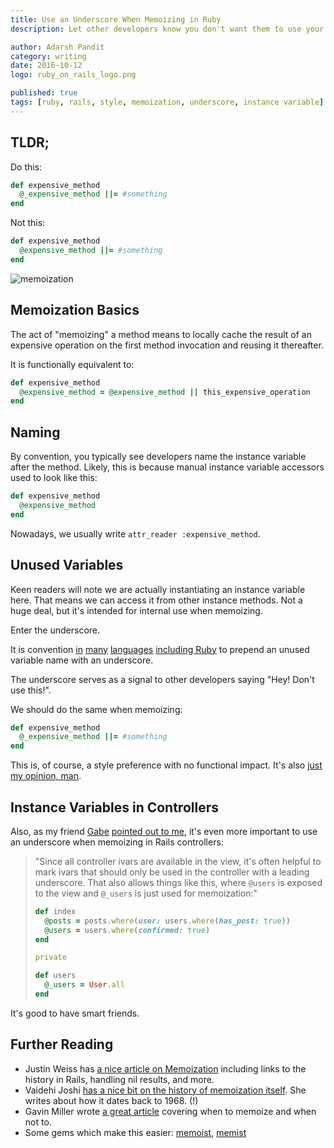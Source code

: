 ```yaml
---
title: Use an Underscore When Memoizing in Ruby
description: Let other developers know you don't want them to use your internals

author: Adarsh Pandit
category: writing
date: 2016-10-12
logo: ruby_on_rails_logo.png

published: true
tags: [ruby, rails, style, memoization, underscore, instance variable]
---
```



## TLDR;

Do this:

```ruby
def expensive_method
  @_expensive_method ||= #something
end
```

Not this:

```ruby
def expensive_method
  @expensive_method ||= #something
end
```

![memoization](memo_pad.png)

## Memoization Basics

The act of "memoizing" a method means to
locally cache the result of an expensive operation
on the first method invocation
and reusing it thereafter.

It is functionally equivalent to:

```ruby
def expensive_method
  @expensive_method = @expensive_method || this_expensive_operation
end
```

## Naming

By convention,
you typically see developers name the instance variable after the method.
Likely, this is because manual instance variable accessors
used to look like this:

```ruby
def expensive_method
  @expensive_method
end
```

Nowadays, we usually write `attr_reader :expensive_method`.

## Unused Variables

Keen readers will note
we are actually instantiating an instance variable here.
That means we can access it from other instance methods.
Not a huge deal, but it's intended for internal use when memoizing.

Enter the underscore.

It is convention [in][7] [many][5] [languages][6] [including Ruby][4]
to prepend an unused variable name
with an underscore.

The underscore serves as a signal to other developers
saying "Hey! Don't use this!".

We should do the same when memoizing:

```ruby
def expensive_method
  @_expensive_method ||= #something
end
```
This is, of course, a style preference with no functional impact.
It's also [just my opinion, man][8].

## Instance Variables in Controllers

Also, as my friend [Gabe][9] [pointed out to me][10],
it's even more important to use an underscore
when memoizing in Rails controllers:

> "Since all controller ivars are available in the view,
> it's often helpful to mark ivars that should only be used
> in the controller with a leading underscore.
> That also allows things like this,
> where `@users` is exposed to the view and `@_users` is just used for
> memoization:"
>
> ```ruby
> def index
>   @posts = posts.where(user: users.where(has_post: true))
>   @users = users.where(confirmed: true)
> end
>
> private
>
> def users
>   @_users = User.all
> end
> ```

It's good to have smart friends.

[4]: https://github.com/bbatsov/ruby-style-guide/#syntax
[5]: https://stackoverflow.com/questions/5893163/what-is-the-purpose-of-the-single-underscore-variable-in-python
[6]: https://prime.haskell.org/wiki/Underscore
[7]: http://lua-users.org/wiki/LuaStyleGuide
[8]: http://i.giphy.com/F3G8ymQkOkbII.gif
[9]: https://twitter.com/gabebw
[10]: https://github.com/adarsh/blog/pull/61#issuecomment-253646457



## Further Reading

* Justin Weiss has [a nice article on Memoization][1]
  including links to the history in Rails, handling nil results, and more.
* Vaidehi Joshi [has a nice bit on the history of memoization itself][3].
  She writes about how it dates back to 1968. (!)
* Gavin Miller wrote [a great article][2] covering when to memoize and when not
  to.
* Some gems which make this easier: [memoist], [memist]

[1]: http://www.justinweiss.com/articles/4-simple-memoization-patterns-in-ruby-and-one-gem?utm_source=adarsh.io&utm_medium=blog
[2]: http://gavinmiller.io/2013/basics-of-ruby-memoization?utm_source=adarsh.io&utm_medium=blog
[3]: https://vaidehijoshi.github.io/blog/2015/11/10/methods-to-remember-things-by-ruby-memoization?utm_source=adarsh.io&utm_medium=blog
[memist]: https://github.com/adamcooke/memist
[memoist]: https://github.com/matthewrudy/memoist
